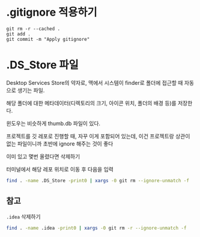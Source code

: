 # .gitignore 적용하기

```shell
git rm -r --cached .
git add .
git commit -m "Apply gitignore"
```

# .DS_Store 파일

Desktop Services Store의 약자로, 맥에서 시스템이 finder로 폴더에 접근할 때 자동으로 생기는 파일.

해당 폴더에 대한 메타데이터(디렉토리의 크기, 아이콘 위치, 폴더의 배경 등)를 저장한다. 


윈도우는 비슷하게 thumb.db 파일이 있다. 

프로젝트를 깃 레포로 진행할 때, 자꾸 이게 포함되어 있는데, 이건 프로젝트랑 상관이 없는 파일이니까 초반에 ignore 해주는 것이 좋다


이미 있고 몇번 올렸다면 삭제하기

터미널에서 해당 레포 위치로 이동 후 다음을 입력

~~~sh
find . -name .DS_Store -print0 | xargs -0 git rm --ignore-unmatch -f
~~~

## 참고

`.idea` 삭제하기

```sh
find . -name .idea -print0 | xargs -0 git rm -r --ignore-unmatch -f
```
